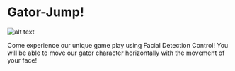 # Gator-Jump!

![alt text](https://imgur.com/7VkRzhX)

Come experience our unique game play using Facial Detection Control!
You will be able to move our gator character horizontally with the movement of your face!
